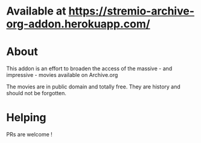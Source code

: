 # Available at https://stremio-archive-org-addon.herokuapp.com/

# About

This addon is an effort to broaden the access of the massive - and impressive - movies available on Archive.org

The movies are in public domain and totally free. They are history and should not be forgotten.

# Helping

PRs are welcome !
